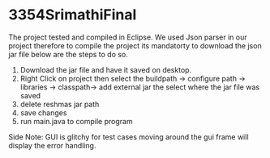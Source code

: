 # 3354SrimathiFinal

The project tested and compiled in Eclipse. 
We used Json parser in our project therefore to compile the project its mandatorty to 
download the json jar file below are the steps to do so. 
1. Download the jar file and have it saved on desktop. 
2. Right Click on project then select the buildpath -> configure path -> libraries -> classpath-> add external jar the select where the jar file was saved
3. delete reshmas jar path 
4. save changes 
5. run main.java to compile program 

Side Note: 
GUI is glitchy for test cases moving around the gui frame will display the error handling. 
